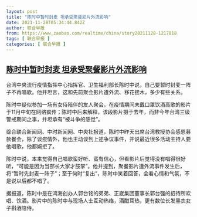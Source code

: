 ```yaml
---
layout: post
title: "陈时中暂时封麦 坦承受聚餐影片外流影响"
date: 2021-11-28T05:34:44.842Z
author: 联合早报
from: https://www.zaobao.com/realtime/china/story20211128-1217818
tags: [ 联合早报 ]
categories: [ 联合早报 ]
---
```

<!--1638098940000-->
[陈时中暂时封麦 坦承受聚餐影片外流影响](https://www.zaobao.com/realtime/china/story20211128-1217818)
------

<div>
<p>台湾中央流行疫情指挥中心指挥官、卫生福利部长陈时中说，自己要暂时封麦一阵子不再唱歌。他并坦言，这和先前聚会影片遭外流、移花接木，多少有些关系。</p><p>陈时中疑似参加一场有女侍陪伴的友人聚会，在疫情期间未戴口罩饮酒高歌的影片于11月中旬在网络疯传；陈时中后来解释，该段影片摄于去年，而非今年台湾三级警戒期间之事，并坦承有“被斗争的感觉”。</p><p>综合联合新闻网、中时新闻网、中央社报道，陈时中昨天出席台湾教授协会感恩募款餐会，除了谈疫情外，他也主动谈到上述争议事件，并说最近很多活动主持人要他唱歌，他都婉拒了。</p><section id="imu"><div id="dfp-ad-imu1">        </div></section><p>陈时中说，本来觉得自己唱歌蛮好听、蛮有信心，但看影片后觉得没有唱得很好听，“可能是因为当部长大家才鼓掌”。他并提到，聚餐影片遭外流事件发生后，将“暂时先封麦一阵子”；至于何时“复出”，陈时中笑着回答，会看心情和气氛，不是说以后都不唱了。</p><p>据报道，陈时中是在鸿海创办人郭台铭的弟弟、正崴集团董事长郭台强的招待所欢唱、饮酒。影片中的陈时中与现场人士互动热络，酒酣耳热，更有数位长发黑衣女子斟酒陪侍。</p>      <div class="cx_paywall_placeholder" id="sph_cdp_40"></div>
</div>
